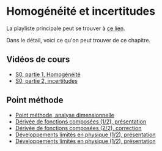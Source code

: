 # Homogénéité et incertitudes

La playliste principale peut se trouver à [ce lien](https://youtube.com/playlist?list=PLEABsk5Xlyk4xkp9D2tkHUFlQXOvNqofb).

Dans le détail, voici ce qu'on peut trouver de ce chapitre.

## Vidéos de cours

* [S0, partie 1, Homogénéité](https://youtu.be/PfdRpjnDgH8)
* [S0, partie 2, incertitudes](https://youtu.be/6WI6fVDCZwc)

## Point méthode

* [Point méthode, analyse dimensionnelle](https://youtu.be/l9o3QecW2Hk)
* [Dérivée de fonctions composées (1/2), présentation](https://youtu.be/tejCkGhKs0M)
* [Dérivée de fonctions composées (2/2), correction](https://youtu.be/eL12EbBF80U)
* [Développements limités en physique (1/2), présentation](https://youtu.be/gV4t036TqHo)
* [Développements limités en physique (1/2), présentation](https://youtu.be/oO9nZhnofjc)

